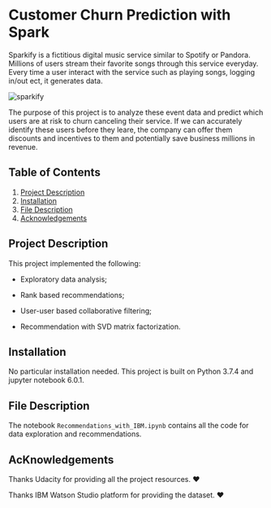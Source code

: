 # Customer Churn Prediction with Spark
Sparkify is a fictitious digital music service similar to Spotify or Pandora. Millions of users stream their favorite songs through this service everyday. Every time a user interact with the service such as playing songs, logging in/out ect, it generates data. 

![sparkify]()

The purpose of this project is to analyze these event data and predict which users are at risk to churn canceling their service. If we can accurately identify these users before they leare, the company can offer them discounts and incentives to them and potentially save business millions in revenue.


## Table of Contents
1. [Project Description](#desc)
2. [Installation](#installation)
3. [File Description](#files)
4. [Acknowledgements](#licensing)


## Project Description<a name="desc"></a>

This project implemented the following:

- Exploratory data analysis;

- Rank based recommendations;

- User-user based collaborative filtering;

- Recommendation with SVD matrix factorization.


## Installation <a name="installation"></a>

No particular installation needed. This project is built on Python 3.7.4 and jupyter notebook 6.0.1.


## File Description<a name="files"></a>

The notebook `Recommendations_with_IBM.ipynb` contains all the code for data exploration and recommendations. 

## AcKnowledgements<a name="licensing"></a>

Thanks Udacity for providing all the project resources. ❤

Thanks IBM Watson Studio platform for providing the dataset. ❤

